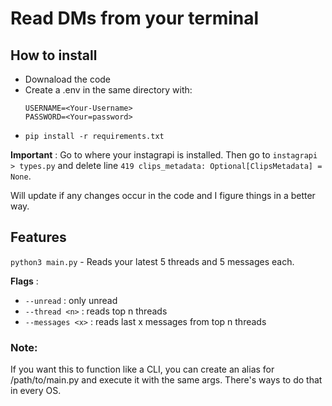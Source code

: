 # Read DMs from your terminal

## How to install
- Downaload the code
- Create a .env in the same directory with:
  ```
  USERNAME=<Your-Username>
  PASSWORD=<Your=password>
  ```
- `pip install -r requirements.txt`

**Important** : Go to where your instagrapi is installed. Then go to `instagrapi > types.py` and delete line `419 clips_metadata: Optional[ClipsMetadata] = None`. 

Will update if any changes occur in the code and I figure things in a better way.



## Features

`python3 main.py` - Reads your latest 5 threads and 5 messages each.

**Flags** : 
- `--unread` : only unread
- `--thread <n>` : reads top n threads
- `--messages <x>` : reads last x messages from top n threads
             

### Note:
If you want this to function like a CLI, you can create an alias for /path/to/main.py and execute it with the same args. There's ways to do that in every OS. 
